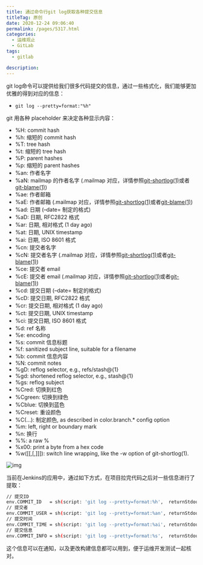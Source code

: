 ```yaml
---
title: 通过命令行git log获取各种提交信息
titleTag: 原创
date: 2020-12-24 09:06:40
permalink: /pages/5317.html
categories: 
  - 运维观止
  - GitLab
tags: 
  - gitlab

description: 
---
```


git log命令可以提供给我们很多代码提交的信息，通过一些格式化，我们能够更加优雅的得到对应的信息：

- `git log --pretty=format:"%h"`

git 用各种 placeholder 来决定各种显示内容：

- %H: commit hash
- %h: 缩短的 commit hash
- %T: tree hash
- %t: 缩短的 tree hash
- %P: parent hashes
- %p: 缩短的 parent hashes
- %an: 作者名字
- %aN: mailmap 的作者名字 (.mailmap 对应，详情参照[git-shortlog(1)](http://linux.die.net/man/1/git-shortlog)或者[git-blame(1)](http://linux.die.net/man/1/git-blame))
- %ae: 作者邮箱
- %aE: 作者邮箱 (.mailmap 对应，详情参照[git-shortlog(1)](http://linux.die.net/man/1/git-shortlog)或者[git-blame(1)](http://linux.die.net/man/1/git-blame))
- %ad: 日期 (–date= 制定的格式)
- %aD: 日期, RFC2822 格式
- %ar: 日期, 相对格式 (1 day ago)
- %at: 日期, UNIX timestamp
- %ai: 日期, ISO 8601 格式
- %cn: 提交者名字
- %cN: 提交者名字 (.mailmap 对应，详情参照[git-shortlog(1)](http://linux.die.net/man/1/git-shortlog)或者[git-blame(1)](http://linux.die.net/man/1/git-blame))
- %ce: 提交者 email
- %cE: 提交者 email (.mailmap 对应，详情参照[git-shortlog(1)](http://linux.die.net/man/1/git-shortlog)或者[git-blame(1)](http://linux.die.net/man/1/git-blame))
- %cd: 提交日期 (–date= 制定的格式)
- %cD: 提交日期, RFC2822 格式
- %cr: 提交日期, 相对格式 (1 day ago)
- %ct: 提交日期, UNIX timestamp
- %ci: 提交日期, ISO 8601 格式
- %d: ref 名称
- %e: encoding
- %s: commit 信息标题
- %f: sanitized subject line, suitable for a filename
- %b: commit 信息内容
- %N: commit notes
- %gD: reflog selector, e.g., refs/stash@{1}
- %gd: shortened reflog selector, e.g., stash@{1}
- %gs: reflog subject
- %Cred: 切换到红色
- %Cgreen: 切换到绿色
- %Cblue: 切换到蓝色
- %Creset: 重设颜色
- %C(…): 制定颜色, as described in color.branch.* config option
- %m: left, right or boundary mark
- %n: 换行
- %%: a raw %
- %x00: print a byte from a hex code
- %w([[,[,]]]): switch line wrapping, like the -w option of git-shortlog(1).

![img](http://t.eryajf.net/imgs/2021/09/82c826a045256b3e.jpg)

当前在Jenkins的应用中，通过如下方式，在项目拉完代码之后对一些信息进行了提取：

```sh
// 提交ID
env.COMMIT_ID   = sh(script: 'git log --pretty=format:%h',  returnStdout: true).trim()
// 提交者
env.COMMIT_USER = sh(script: 'git log --pretty=format:%an', returnStdout: true).trim()
// 提交时间
env.COMMIT_TIME = sh(script: 'git log --pretty=format:%ai', returnStdout: true).trim()
// 提交信息
env.COMMIT_INFO = sh(script: 'git log --pretty=format:%s',  returnStdout: true).trim()
```

这个信息可以在通知，以及更改构建信息都可以用到，便于运维开发测试一起核对。
